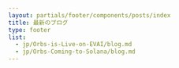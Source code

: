 ```yaml
---
layout: partials/footer/components/posts/index
title: 最新のブログ
type: footer
list:
  - jp/Orbs-is-Live-on-EVAI/blog.md
  - jp/Orbs-Coming-to-Solana/blog.md
---
```

